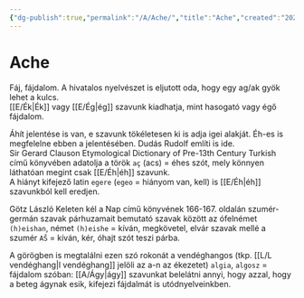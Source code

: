 ```yaml
---
{"dg-publish":true,"permalink":"/A/Ache/","title":"Ache","created":"2024-03-16T22:48","updated":"2024-10-22T21:29"}
---
```



# Ache

Fáj, fájdalom. A hivatalos nyelvészet is eljutott oda, hogy egy ag/ak gyök lehet a kulcs.   
[[E/Ék\|Ék]] vagy [[E/Ég\|ég]] szavunk kiadhatja, mint hasogató vagy égő fájdalom.  

Áhít jelentése is van, e szavunk tökéletesen ki is adja igei alakját. Éh-es is megfelelne ebben a jelentésében. Dudás Rudolf említi is ide.  
Sir Gerard Clauson Etymological Dictionary of Pre-13th Century Turkish című könyvében adatolja a török `aç` (acs) = éhes szót, mely könnyen láthatóan megint csak [[E/Éh\|éh]] szavunk.  
A hiányt kifejező latin `egere` (`egeo` = hiányom van, kell) is [[E/Éh\|éh]] szavunkból kell eredjen.  

Götz László Keleten kél a Nap című könyvének 166-167. oldalán szumér-germán szavak párhuzamait bemutató szavak között az ófelnémet `(h)eishan`, német `(h)eishe` = kíván, megkövetel, elvár szavak mellé a szumér `AŠ` = kíván, kér, óhajt szót teszi párba.  

A görögben is megtalálni ezen szó rokonát a vendéghangos (tkp. [[L/L vendéghang\|l vendéghang]] jelöli az a-n az ékezetet) `algia`, `algosz` = fájdalom szóban: [[A/Ágy\|ágy]] szavunkat belelátni annyi, hogy azzal, hogy a beteg ágynak esik, kifejezi fájdalmát is utódnyelveinkben.  
  